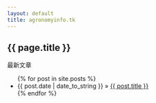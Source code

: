 ```yaml
---
layout: default
title: agronomyinfo.tk
---
```


<div id="home">
<h2>{{ page.title }}</h2>
<p>最新文章</p>
<ul class="posts">
  {% for post in site.posts %}
    <li><span>{{ post.date | date_to_string }}</span> &raquo; <a href="{{ site.baseurl }}{{ post.url }}">{{ post.title }}</a></li>
  {% endfor %}
</ul>
</div>

